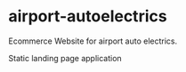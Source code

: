 # airport-autoelectrics
Ecommerce Website for airport auto electrics.

Static landing page application
